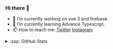 ### Hi there 👋
- 🔭 I’m currently working on vue 3 and firebase.
- 🌱 I’m currently learning Advance Typescript.
- 📫 How to reach me: [Twitter](https://twitter.com/gagansday) [Instagram](https://www.instagram.com/gagansday_/)

<details>
  <summary>:zap: GitHub Stats</summary>
  
  ![Gagan's github stats](https://github-readme-stats.vercel.app/api?username=gagansday&count_private=true&show_icons=true)

</details>

[website]: https://gagandeepsingh.dev/
[twitter]: https://twitter.com/gagansday
[instagram]: instagram.com/gagansday_/
[linkedin]: https://www.linkedin.com/in/gagansday/
